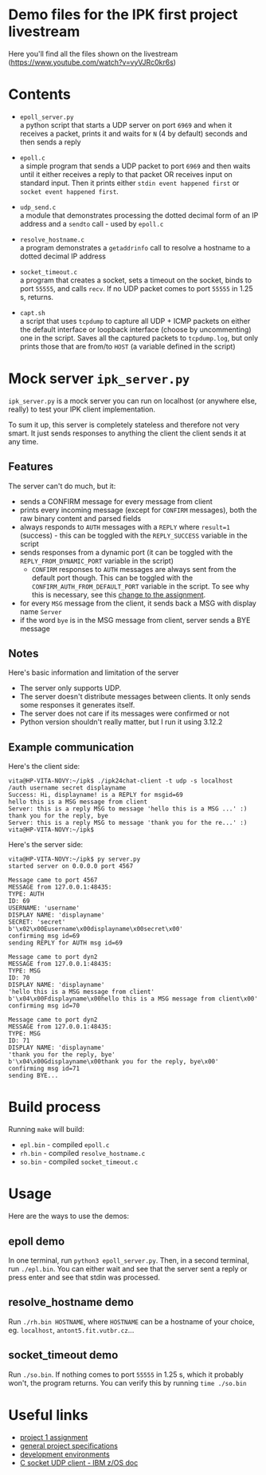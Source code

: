 # Demo files for the IPK first project livestream

Here you'll find all the files shown on the livestream (https://www.youtube.com/watch?v=vyVJRc0kr6s)

# Contents

- `epoll_server.py`\
a python script that starts a UDP server on port `6969`
and when it receives a packet, prints it and waits for `N` (4 by default)
seconds and then sends a reply

- `epoll.c`\
a simple program that sends a UDP packet to port `6969` and then
waits until it either receives a reply to that packet OR receives input on
standard input. Then it prints either `stdin event happened first` or
`socket event happened first`.

- `udp_send.c`\
a module that demonstrates processing the dotted decimal
form of an IP address and a `sendto` call - used by `epoll.c`

- `resolve_hostname.c`\
a program demonstrates a `getaddrinfo` call to resolve
a hostname to a dotted decimal IP address

- `socket_timeout.c`\
a program that creates a socket, sets a timeout on
the socket, binds to port `55555`, and calls `recv`. If no UDP packet
comes to port `55555` in 1.25 s, returns.

- `capt.sh`\
a script that uses `tcpdump` to capture all UDP + ICMP packets
on either the default interface or loopback interface (choose by uncommenting)
one in the script. Saves all the captured packets to `tcpdump.log`, but only
prints those that are from/to `HOST` (a variable defined in the script)


# Mock server `ipk_server.py`

`ipk_server.py` is a mock server you can run on localhost (or anywhere else,
really) to test your IPK client implementation.

To sum it up, this server is completely stateless and therefore not very
smart. It just sends responses to anything the client the client sends it
at any time.

## Features

The server can't do much, but it:

- sends a CONFIRM message for every message from client
- prints every incoming message (except for `CONFIRM` messages), both the raw
binary content and parsed fields
- always responds to `AUTH` messages with a `REPLY` where `result=1`
(success) - this can be toggled with the `REPLY_SUCCESS` variable in the script
- sends responses from a dynamic port (it can be toggled with the
`REPLY_FROM_DYNAMIC_PORT` variable in the script)
  - `CONFIRM` responses to `AUTH` messages are always sent from the default
port though. This can be toggled with the `CONFIRM_AUTH_FROM_DEFAULT_PORT`
variable in the script. To see why this is necessary, see this
[change to the assignment](https://moodle.vut.cz/mod/forum/discuss.php?d=3834).
- for every `MSG` message from the client, it sends back a MSG with
display name `Server`
- if the word `bye` is in the MSG message from client, server sends a BYE
message

## Notes

Here's basic information and limitation of the server

- The server only supports UDP.
- The server doesn't distribute messages between clients. It only sends some
responses it generates itself.
- The server does not care if its messages were confirmed or not
- Python version shouldn't really matter, but I run it using 3.12.2

## Example communication

Here's the client side:
```
vita@HP-VITA-NOVY:~/ipk$ ./ipk24chat-client -t udp -s localhost
/auth username secret displayname
Success: Hi, displayname! is a REPLY for msgid=69
hello this is a MSG message from client
Server: this is a reply MSG to message 'hello this is a MSG ...' :)
thank you for the reply, bye
Server: this is a reply MSG to message 'thank you for the re...' :)
vita@HP-VITA-NOVY:~/ipk$
```

Here's the server side:
```
vita@HP-VITA-NOVY:~/ipk$ py server.py
started server on 0.0.0.0 port 4567

Message came to port 4567
MESSAGE from 127.0.0.1:48435:
TYPE: AUTH
ID: 69
USERNAME: 'username'
DISPLAY NAME: 'displayname'
SECRET: 'secret'
b'\x02\x00Eusername\x00displayname\x00secret\x00'
confirming msg id=69
sending REPLY for AUTH msg id=69

Message came to port dyn2
MESSAGE from 127.0.0.1:48435:
TYPE: MSG
ID: 70
DISPLAY NAME: 'displayname'
'hello this is a MSG message from client'
b'\x04\x00Fdisplayname\x00hello this is a MSG message from client\x00'
confirming msg id=70

Message came to port dyn2
MESSAGE from 127.0.0.1:48435:
TYPE: MSG
ID: 71
DISPLAY NAME: 'displayname'
'thank you for the reply, bye'
b'\x04\x00Gdisplayname\x00thank you for the reply, bye\x00'
confirming msg id=71
sending BYE...
```

# Build process
Running `make` will build:
- `epl.bin` - compiled `epoll.c`
- `rh.bin` - compiled `resolve_hostname.c`
- `so.bin` - compiled `socket_timeout.c`

# Usage
Here are the ways to use the demos:

## epoll demo
In one terminal, run `python3 epoll_server.py`. Then, in a second terminal,
run `./epl.bin`. You can either wait and see that the server sent a reply
or press enter and see that stdin was processed.

## resolve_hostname demo
Run `./rh.bin HOSTNAME`, where `HOSTNAME` can be a hostname of your choice,
eg. `localhost`, `antont5.fit.vutbr.cz`...

## socket_timeout demo
Run `./so.bin`. If nothing comes to port `55555` in 1.25 s, which it probably
won't, the program returns. You can verify this by running
`time ./so.bin`

# Useful links
- [project 1 assignment](https://git.fit.vutbr.cz/NESFIT/IPK-Projects-2024/src/branch/master/Project%201)
- [general project specifications](https://git.fit.vutbr.cz/NESFIT/IPK-Projects-2024/src/branch/master/README.md)
- [development environments](https://git.fit.vutbr.cz/NESFIT/dev-envs)
- [C socket UDP client - IBM z/OS doc](https://www.ibm.com/docs/en/zos/3.1.0?topic=programs-c-socket-udp-client)
